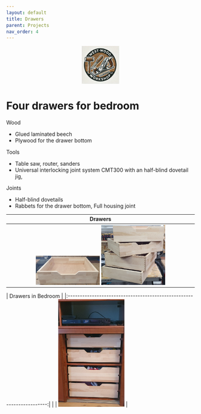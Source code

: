 ```yaml
---
layout: default
title: Drawers
parent: Projects
nav_order: 4
---
```

<p align="center"> <img src="../media/www_logo.png" width="20%" height="20%"/> </p>

# Four drawers for bedroom

Wood
* Glued laminated beech
* Plywood for the drawer bottom

Tools
* Table saw, router, sanders
* Universal interlocking joint system
CMT300 with an half-blind dovetail jig,  

Joints
* Half-blind dovetails
* Rabbets for the drawer bottom, Full housing joint

|                                                                                                                    Drawers                                                                                                                    |
|:---------------------------------------------------------------------------------------------------------------------------------------------------------------------------------------------------------------------------------------------:|
| [<img alt="image" height="35%" src="/media/Drawers.jpg" width="35%"/>](https://garlatti.github.io/media/Drawers.jpg)  [<img alt="image" height="35%" src="/media/Drawer_2.jpg" width="35%"/>](https://garlatti.github.io/media/Drawer_2.jpg)  | 



|                          Drawers in Bedroom                           |
|:---------------------------------------------------------------------:| | 
| [<img alt="image" height="35%" src="/media/Drawer_3.jpg" width="35%"/>](https://garlatti.github.io/media/Drawer_3.jpg)  | 

